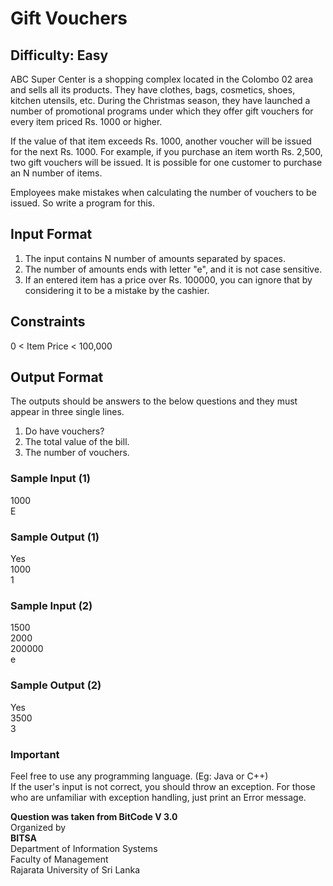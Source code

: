 # Gift Vouchers  
## Difficulty: Easy

ABC Super Center is a shopping complex located in the Colombo 02 area and sells all its products. They have clothes, bags, cosmetics, shoes, kitchen utensils, etc. During the Christmas season, they have launched a number of promotional programs under which they offer gift vouchers for every item priced Rs. 1000 or higher. 

If the value of that item exceeds Rs. 1000, another voucher will be issued for the next Rs. 1000. For example, if you purchase an item worth Rs. 2,500, two gift vouchers will be issued. 
It is possible for one customer to purchase an N number of items.

Employees make mistakes when calculating the number of vouchers to be issued. So write a program for this.

## Input Format
1) The input contains N number of amounts separated by spaces.
2) The number of amounts ends with letter "e", and it is not case sensitive.
3) If an entered item has a price over Rs. 100000, you can ignore that by considering it to be a mistake by the cashier. 

## Constraints  
0 < Item Price < 100,000

## Output Format
The outputs should be answers to the below questions and they must appear in three single lines.
1) Do have vouchers?
2) The total value of the bill.
3) The number of vouchers.

### Sample Input (1)
1000  
E

### Sample Output (1)
Yes  
1000  
1

### Sample Input (2)
1500  
2000  
200000  
e

### Sample Output (2)
Yes  
3500  
3

### Important
Feel free to use any programming language. (Eg: Java or C++)  
If the user's input is not correct, you should throw an exception. For those who are unfamiliar with exception handling, just print an Error message.

**Question was taken from BitCode V 3.0**  
Organized by  
**BITSA**  
Department of Information Systems  
Faculty of Management  
Rajarata University of Sri Lanka
